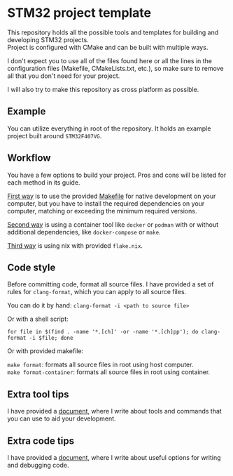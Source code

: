 # STM32 project template

This repository holds all the possible tools and templates for building and developing STM32 projects.  
Project is configured with CMake and can be built with multiple ways.  

I don't expect you to use all of the files found here or all the lines in the configuration files (Makefile, CMakeLists.txt, etc.), so make sure to remove all that you don't need for your project.  

I will also try to make this repository as cross platform as possible.  

## Example

You can utilize everything in root of the repository. It holds an example project built around `STM32F407VG`.

## Workflow

You have a few options to build your project. Pros and cons will be listed for each method in its guide.  

[First way](docs/build-native.md) is to use the provided [Makefile](Makefile) for native development on your computer, but you have to install the required dependencies on your computer, matching or exceeding the minimum required versions.  

[Second way](docs/build-container.md) is using a container tool like `docker` or `podman` with or without additional dependencies, like `docker-compose` or `make`.  

[Third way](docs/build-nix.md) is using nix with provided `flake.nix`.  

## Code style

Before committing code, format all source files. I have provided a set of rules for `clang-format`, which you can apply to all source files.  

You can do it by hand: `clang-format -i <path to source file>`  

Or with a shell script:  

```shell
for file in $(find . -name '*.[ch]' -or -name '*.[ch]pp'); do clang-format -i $file; done
```

Or with provided makefile:

`make format`: formats all source files in root using host computer.  
`make format-container`: formats all source files in root using container.  

## Extra tool tips

I have provided a [document](docs/tools.md), where I write about tools and commands that you can use to aid your development.  

## Extra code tips

I have provided a [document](docs/code-tips.md), where I write about useful options for writing and debugging code. 
